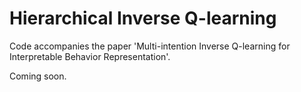 # Hierarchical Inverse Q-learning

Code accompanies the paper 'Multi-intention Inverse Q-learning for Interpretable Behavior Representation'.

Coming soon.
